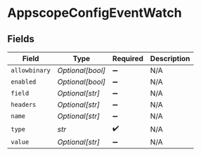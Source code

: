 # AppscopeConfigEventWatch


## Fields

| Field              | Type               | Required           | Description        |
| ------------------ | ------------------ | ------------------ | ------------------ |
| `allowbinary`      | *Optional[bool]*   | :heavy_minus_sign: | N/A                |
| `enabled`          | *Optional[bool]*   | :heavy_minus_sign: | N/A                |
| `field`            | *Optional[str]*    | :heavy_minus_sign: | N/A                |
| `headers`          | *Optional[str]*    | :heavy_minus_sign: | N/A                |
| `name`             | *Optional[str]*    | :heavy_minus_sign: | N/A                |
| `type`             | *str*              | :heavy_check_mark: | N/A                |
| `value`            | *Optional[str]*    | :heavy_minus_sign: | N/A                |